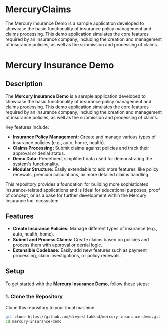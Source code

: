 # MercuryClaims
The Mercury Insurance Demo is a sample application developed to showcase the basic functionality of insurance policy management and claims processing. This demo application simulates the core features required by an insurance company, including the creation and management of insurance policies, as well as the submission and processing of claims.

# Mercury Insurance Demo

## Description

The **Mercury Insurance Demo** is a sample application developed to showcase the basic functionality of insurance policy management and claims processing. This demo application simulates the core features required by an insurance company, including the creation and management of insurance policies, as well as the submission and processing of claims.

Key features include:
- **Insurance Policy Management:** Create and manage various types of insurance policies (e.g., auto, home, health).
- **Claims Processing:** Submit claims against policies and track their approval or denial status.
- **Demo Data:** Predefined, simplified data used for demonstrating the system's functionality.
- **Modular Structure:** Easily extendable to add more features, like policy renewals, premium calculations, or more detailed claims handling.

This repository provides a foundation for building more sophisticated insurance-related applications and is ideal for educational purposes, proof of concept, or as a base for further development within the Mercury Insurance Inc. ecosystem.

## Features

- **Create Insurance Policies:** Manage different types of insurance (e.g., auto, health, home).
- **Submit and Process Claims:** Create claims based on policies and process them with approval or denial logic.
- **Extensible Codebase:** Easily add new features such as payment processing, claim investigations, or policy renewals.

## Setup

To get started with the **Mercury Insurance Demo**, follow these steps:

### 1. Clone the Repository
Clone this repository to your local machine:
```bash
git clone https://github.com/divyeshlakkad/mercury-insurance-demo.git
cd mercury-insurance-demo
